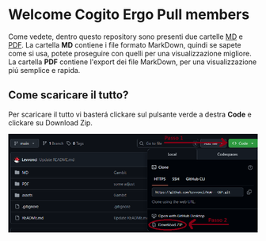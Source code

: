 # Welcome Cogito Ergo Pull members

Come vedete, dentro questo repository sono presenti due cartelle [MD](https://github.com/Levvonci/WoW---CEP/tree/main/MD) e [PDF](https://github.com/Levvonci/WoW---CEP/tree/main/PDF). 
La cartella **MD** contiene i file formato MarkDown, quindi se sapete come si usa, potete proseguire con quelli per una visualizzazione migliore.
La cartella **PDF** contiene l'export dei file MarkDown, per una visualizzazione piú semplice e rapida.
## Come scaricare il tutto?

Per scaricare il tutto vi basterá clickare sul pulsante verde a destra **Code** e clickare su Download Zip.

![](https://github.com/Levvonci/WoW---CEP/blob/main/assets/Come_Scaricare.png)

